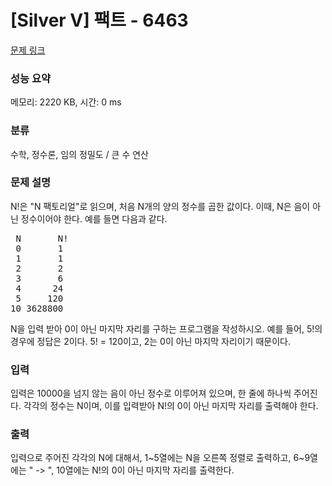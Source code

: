 # [Silver V] 팩트 - 6463 

[문제 링크](https://www.acmicpc.net/problem/6463) 

### 성능 요약

메모리: 2220 KB, 시간: 0 ms

### 분류

수학, 정수론, 임의 정밀도 / 큰 수 연산

### 문제 설명

<p>N!은 "N 팩토리얼"로 읽으며, 처음 N개의 양의 정수를 곱한 값이다. 이때, N은 음이 아닌 정수이어야 한다. 예를 들면 다음과 같다.</p>

<pre> N       N! 
 0       1 
 1       1 
 2       2 
 3       6 
 4      24 
 5     120 
10 3628800</pre>

<p>N을 입력 받아 0이 아닌 마지막 자리를 구하는 프로그램을 작성하시오. 예를 들어, 5!의 경우에 정답은 2이다. 5! = 120이고, 2는 0이 아닌 마지막 자리이기 때문이다.</p>

### 입력 

 <p>입력은 10000을 넘지 않는 음이 아닌 정수로 이루어져 있으며, 한 줄에 하나씩 주어진다. 각각의 정수는 N이며, 이를 입력받아 N!의 0이 아닌 마지막 자리를 출력해야 한다.</p>

### 출력 

 <p>입력으로 주어진 각각의 N에 대해서, 1~5열에는 N을 오른쪽 정렬로 출력하고, 6~9열에는 " -> ", 10열에는 N!의 0이 아닌 마지막 자리를 출력한다.</p>

